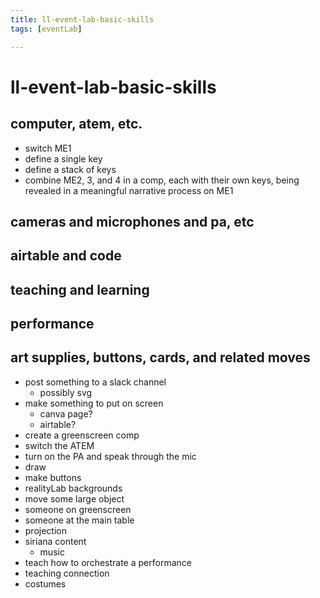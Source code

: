```yaml
---
title: ll-event-lab-basic-skills
tags: [eventLab]

---
```


# ll-event-lab-basic-skills

## computer, atem, etc.

- switch ME1
- define a single key
- define a stack of keys
- combine ME2, 3, and 4 in a comp, each with their own keys, being revealed in a meaningful narrative process on ME1

## cameras and microphones and pa, etc



## airtable and code



## teaching and learning



## performance



## art supplies, buttons, cards, and related moves




- post something to a slack channel
    - possibly svg 
- make something to put on screen
    - canva page?
    - airtable?
- create a greenscreen comp
- switch the ATEM
- turn on the PA and speak through the mic
- draw
- make buttons
- realityLab backgrounds
- move some large object
- someone on greenscreen
- someone at the main table 
- projection
- siriana content
    - music 
- teach how to orchestrate a performance
- teaching connection
- costumes


